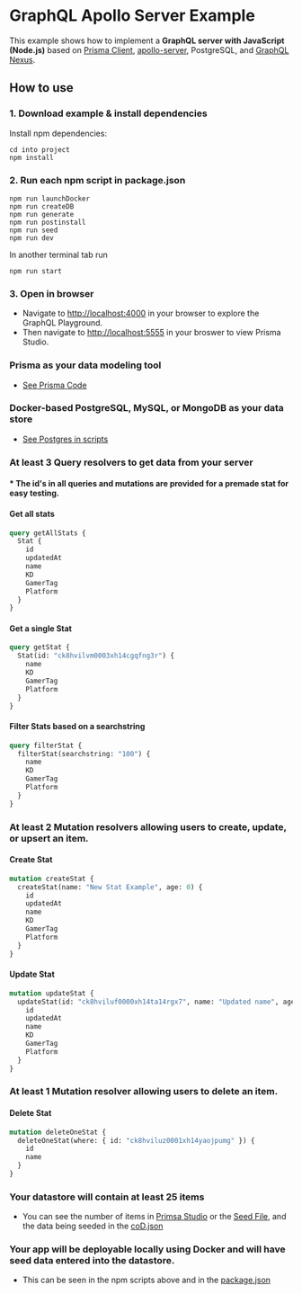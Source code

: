 # GraphQL Apollo Server Example

This example shows how to implement a **GraphQL server with JavaScript (Node.js)** based on [Prisma Client](https://github.com/prisma/prisma2/blob/master/docs/prisma-client-js/api.md), [apollo-server](https://www.apollographql.com/docs/apollo-server/), PostgreSQL, and [GraphQL Nexus](https://nexus.js.org/).

## How to use

### 1. Download example & install dependencies

Install npm dependencies:

```
cd into project
npm install
```

### 2. Run each npm script in package.json

```
npm run launchDocker
npm run createDB
npm run generate
npm run postinstall
npm run seed
npm run dev
```

In another terminal tab run

```
npm run start
```

### 3. Open in browser

- Navigate to [http://localhost:4000](http://localhost:4000) in your browser to explore the GraphQL Playground.
- Then navigate to [http://localhost:5555](http://localhost:5555) in your broswer to view Prisma Studio.

### Prisma as your data modeling tool

- [See Prisma Code](https://github.com/akprice95/GraphQL-API-Node-Server/tree/master/prisma)

### Docker-based PostgreSQL, MySQL, or MongoDB as your data store

- [See Postgres in scripts](https://github.com/akprice95/GraphQL-API-Node-Server/blob/master/package.json)

### At least 3 Query resolvers to get data from your server

#### \* The id's in all queries and mutations are provided for a premade stat for easy testing.

#### Get all stats

```graphql
query getAllStats {
  Stat {
    id
    updatedAt
    name
    KD
    GamerTag
    Platform
  }
}
```

#### Get a single Stat

```graphql
query getStat {
  Stat(id: "ck8hvilvm0003xh14cgqfng3r") {
    name
    KD
    GamerTag
    Platform
  }
}
```

#### Filter Stats based on a searchstring

```graphql
query filterStat {
  filterStat(searchstring: "100") {
    name
    KD
    GamerTag
    Platform
  }
}
```

### At least 2 Mutation resolvers allowing users to create, update, or upsert an item.

#### Create Stat

```graphql
mutation createStat {
  createStat(name: "New Stat Example", age: 0) {
    id
    updatedAt
    name
    KD
    GamerTag
    Platform
  }
}
```

#### Update Stat

```graphql
mutation updateStat {
  updateStat(id: "ck8hviluf0000xh14ta14rgx7", name: "Updated name", age: 170) {
    id
    updatedAt
    name
    KD
    GamerTag
    Platform
  }
}
```

### At least 1 Mutation resolver allowing users to delete an item.

#### Delete Stat

```graphql
mutation deleteOneStat {
  deleteOneStat(where: { id: "ck8hviluz0001xh14yaojpumg" }) {
    id
    name
  }
}
```

### Your datastore will contain at least 25 items

- You can see the number of items in [Primsa Studio](http://localhost:5555/) or the [Seed File](seed.js), and the data being seeded in the [coD.json](coD.js)

### Your app will be deployable locally using Docker and will have seed data entered into the datastore.

- This can be seen in the npm scripts above and in the [package.json](package.json)
